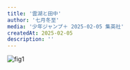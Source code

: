 ```yaml
---
title: '雲湖と田中'
author: '七月冬至'
media: '少年ジャンプ＋ 2025-02-05 集英社'
createdAt: 2025-02-05
description: ''
---
```


![fig1](https://i.gyazo.com/49a7eeb9fe5378125470d0134b58c68f.jpg)

